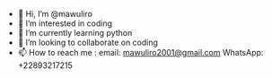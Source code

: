 - 👋 Hi, I’m @mawuliro
- 👀 I’m interested in coding
- 🌱 I’m currently learning python
- 💞️ I’m looking to collaborate on coding
- 📫 How to reach me : email: mawuliro2001@gmail.com
WhatsApp: +22893217215

<!---
mawuliro/mawuliro is a ✨ special ✨ repository because its `README.md` (this file) appears on your GitHub profile.
You can click the Preview link to take a look at your changes.
--->
